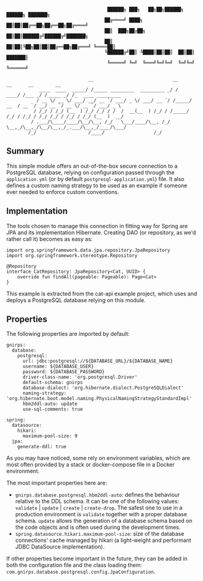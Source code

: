                                          ██████╗ ███╗   ██╗██╗██████╗ ██████╗ ███████╗
                                        ██╔════╝ ████╗  ██║██║██╔══██╗██╔══██╗██╔════╝
                                        ██║  ███╗██╔██╗ ██║██║██████╔╝██████╔╝███████╗
                                        ██║   ██║██║╚██╗██║██║██╔══██╗██╔═══╝ ╚════██║
                                        ╚██████╔╝██║ ╚████║██║██║  ██║██║     ███████║
                                         ╚═════╝ ╚═╝  ╚═══╝╚═╝╚═╝  ╚═╝╚═╝     ╚══════╝
                                                  
                                  __                             __          __      __        __                  
                ____  ____  _____/ /_____ _________  _________ _/ /     ____/ /___ _/ /_____ _/ /_  ____ _________ 
               / __ \/ __ \/ ___/ __/ __ `/ ___/ _ \/ ___/ __ `/ /_____/ __  / __ `/ __/ __ `/ __ \/ __ `/ ___/ _ \
              / /_/ / /_/ (__  ) /_/ /_/ / /  /  __(__  ) /_/ / /_____/ /_/ / /_/ / /_/ /_/ / /_/ / /_/ (__  )  __/
             / .___/\____/____/\__/\__, /_/   \___/____/\__, /_/      \__,_/\__,_/\__/\__,_/_.___/\__,_/____/\___/ 
            /_/                   /____/                  /_/                                                      
                                                                                                  
## Summary

This simple module offers an out-of-the-box secure connection to a PostgreSQL database, relying on configuration passed 
through the `application.yml` (or by default `postgresql-application.yml`) file. It also defines a custom naming 
strategy to be used as an example if someone ever needed to enforce custom conventions.

## Implementation

The tools chosen to manage this connection in fitting way for Spring are JPA and its implementation Hibernate. Creating 
DAO (or repository, as we'd rather call it) becomes as easy as:
```
import org.springframework.data.jpa.repository.JpaRepository
import org.springframework.stereotype.Repository

@Repository
interface CatRepository: JpaRepository<Cat, UUID> {
    override fun findAll(pageable: Pageable): Page<Cat>
}
```

This example is extracted from the cat-api example project, which uses and deploys a PostgreSQL database relying on 
this module.

## Properties

The following properties are imported by default:

```
gnirps:
  database:
    postgresql:
      url: jdbc:postgresql://${DATABASE_URL}/${DATABASE_NAME}
      username: ${DATABASE_USER}
      password: ${DATABASE_PASSWORD}
      driver-class-name: 'org.postgresql.Driver'
      default-schema: gnirps
      database-dialect: 'org.hibernate.dialect.PostgreSQLDialect'
      naming-strategy: 'org.hibernate.boot.model.naming.PhysicalNamingStrategyStandardImpl'
      hbm2ddl-auto: update
      use-sql-comments: true

spring:
  datasource:
    hikari:
      maximum-pool-size: 9
  jpa:
    generate-ddl: true
```

As you may have noticed, some rely on environment variables, which are most often provided by a stack or docker-compose 
file in a Docker environment.

The most important properties here are:
- `gnirps.database.postgresql.hbm2ddl-auto`: defines the behaviour relative to the DDL schema. It can be one of the 
following values: `validate` | `update` | `create` | `create-drop`. The safest one to use in a production environment 
is `validate` together with a proper database schema. `update` allows the generation of a database schema based on the 
code objects and is often used during the development times.
- `spring.datasource.hikari.maximum-pool-size`: size of the database connections' cache managed by hikari (a light-weight 
and performant JDBC DataSource implementation).

If other properties become important in the future, they can be added in both the configuration file and the class 
loading them: `com.gnirps.database.postgresql.config.JpaConfiguration`.